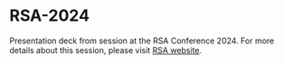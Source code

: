 # RSA-2024
Presentation deck from session at the RSA Conference 2024. 
For more details about this session, please visit [RSA website](https://www.rsaconference.com/experts/razi-rais/).

